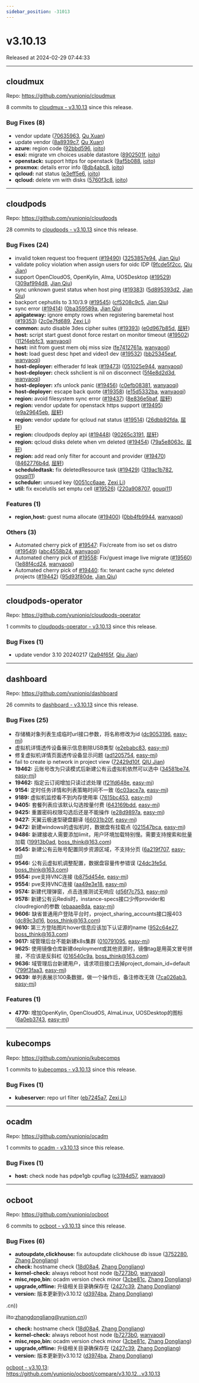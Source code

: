 ```yaml
---
sidebar_position: -31013
---
```


# v3.10.13

Released at 2024-02-29 07:44:33

-----

## cloudmux

Repo: https://github.com/yunionio/cloudmux

8 commits to [cloudmux - v3.10.13](https://github.com/yunionio/cloudmux/compare/v3.10.12...v3.10.13) since this release.

### Bug Fixes (8)
- vendor update ([70635963](https://github.com/yunionio/cloudmux/commit/706359634ef816848953d9bafd01468576ada52d), [Qu Xuan](mailto:qu_xuan@icloud.com))
- update vendor ([8a8939c7](https://github.com/yunionio/cloudmux/commit/8a8939c727f57bb516302c280d7a45ed0a58bb54), [Qu Xuan](mailto:qu_xuan@icloud.com))
- **azure:** region code ([92bbd596](https://github.com/yunionio/cloudmux/commit/92bbd59677bc12d8373433db091219a03abb6376), [ioito](mailto:qu_xuan@icloud.com))
- **esxi:** migrate vm choices usable datastore ([8902501f](https://github.com/yunionio/cloudmux/commit/8902501f4225e5558e49134d1bb127ae69fc665d), [ioito](mailto:qu_xuan@icloud.com))
- **openstack:** support https for openstack ([9af5b088](https://github.com/yunionio/cloudmux/commit/9af5b08838516e894613789d0ed53fd18ce66177), [ioito](mailto:qu_xuan@icloud.com))
- **proxmox:** details error info ([8db4abc8](https://github.com/yunionio/cloudmux/commit/8db4abc86562c644eed1044ece421cb4cc5835e3), [ioito](mailto:qu_xuan@icloud.com))
- **qcloud:** nat status ([e3eff5e6](https://github.com/yunionio/cloudmux/commit/e3eff5e6745375daf71a2733fc8979516ef1b440), [ioito](mailto:qu_xuan@icloud.com))
- **qcloud:** delete vm with disks ([5760f3c8](https://github.com/yunionio/cloudmux/commit/5760f3c8cf17d7560198ec4c7187cb84c2c5855b), [ioito](mailto:qu_xuan@icloud.com))

-----

## cloudpods

Repo: https://github.com/yunionio/cloudpods

28 commits to [cloudpods - v3.10.13](https://github.com/yunionio/cloudpods/compare/v3.10.12...v3.10.13) since this release.

### Bug Fixes (24)
- invalid token request too frequent ([#19490](https://github.com/yunionio/cloudpods/issues/19490)) ([3253857e94](https://github.com/yunionio/cloudpods/commit/3253857e944bb141df555ccdb717a7723b6f236b), [Jian Qiu](mailto:swordqiu@gmail.com))
- validate policy violation when assign users for oidc IDP ([9fcde5f2cc](https://github.com/yunionio/cloudpods/commit/9fcde5f2ccf4bfa1a6a6e57c884f4bc4d3366945), [Qiu Jian](mailto:qiujian@yunionyun.com))
- support OpenCloudOS, OpenKylin, Alma, UOSDesktop ([#19529](https://github.com/yunionio/cloudpods/issues/19529)) ([309af994d8](https://github.com/yunionio/cloudpods/commit/309af994d83a0addd806bde7c6d3f68bb63014d6), [Jian Qiu](mailto:swordqiu@gmail.com))
- sync unknown guest status when host ping ([#19383](https://github.com/yunionio/cloudpods/issues/19383)) ([5d895393d2](https://github.com/yunionio/cloudpods/commit/5d895393d2a78d88872ad07e3f4f95bb185198b5), [Jian Qiu](mailto:swordqiu@gmail.com))
- backport cephutils to 3.10/3.9 ([#19545](https://github.com/yunionio/cloudpods/issues/19545)) ([cf5208c9c5](https://github.com/yunionio/cloudpods/commit/cf5208c9c5851500a8271f3491a3d4e5ae89a50a), [Jian Qiu](mailto:swordqiu@gmail.com))
- sync error ([#19414](https://github.com/yunionio/cloudpods/issues/19414)) ([0ba359589a](https://github.com/yunionio/cloudpods/commit/0ba359589af2b943dc1f77f21c53196462e2dcde), [Jian Qiu](mailto:swordqiu@gmail.com))
- **apigateway:** ignore empty rows when registering baremetal host ([#19353](https://github.com/yunionio/cloudpods/issues/19353)) ([2c0e7fd689](https://github.com/yunionio/cloudpods/commit/2c0e7fd689a28856623ff0fbb01c593d7f284b2d), [Zexi Li](mailto:zexi.li@icloud.com))
- **common:** auto disable 3des cipher suites ([#19393](https://github.com/yunionio/cloudpods/issues/19393)) ([e0d967b85d](https://github.com/yunionio/cloudpods/commit/e0d967b85da6f48d95f6649732b5c85f859a25cc), [屈轩](mailto:qu_xuan@icloud.com))
- **host:** script start guest donot force restart on monitor timeout ([#19502](https://github.com/yunionio/cloudpods/issues/19502)) ([112f4ebfc3](https://github.com/yunionio/cloudpods/commit/112f4ebfc32101258d6c5715379e3559f17e378c), [wanyaoqi](mailto:18528551+wanyaoqi@users.noreply.github.com))
- **host:** init from guest mem obj miss size ([fe7412761a](https://github.com/yunionio/cloudpods/commit/fe7412761af7e056948ef457ffa9e57895f5b9f8), [wanyaoqi](mailto:wanyaoqi@yunion.cn))
- **host:** load guest desc hpet and video1 dev ([#19532](https://github.com/yunionio/cloudpods/issues/19532)) ([bb25345eaf](https://github.com/yunionio/cloudpods/commit/bb25345eaf5e8cd51b73696d158fb37525470a08), [wanyaoqi](mailto:18528551+wanyaoqi@users.noreply.github.com))
- **host-deployer:** elfherader fd leak ([#19473](https://github.com/yunionio/cloudpods/issues/19473)) ([051025e944](https://github.com/yunionio/cloudpods/commit/051025e9448e3f48c27c0178f8e97a8ede795a24), [wanyaoqi](mailto:18528551+wanyaoqi@users.noreply.github.com))
- **host-deployer:** check sshclient is nil on disconnect ([5f4e8d2d3d](https://github.com/yunionio/cloudpods/commit/5f4e8d2d3df865e46c1dd73cb0bae5e34333ef46), [wanyaoqi](mailto:wanyaoqi@yunion.cn))
- **host-deployer:** xfs unlock panic ([#19456](https://github.com/yunionio/cloudpods/issues/19456)) ([c0efb08381](https://github.com/yunionio/cloudpods/commit/c0efb0838103ee8edfb046fa0980ca9d0c2d0ab2), [wanyaoqi](mailto:18528551+wanyaoqi@users.noreply.github.com))
- **host-deployer:** escape back quote ([#19358](https://github.com/yunionio/cloudpods/issues/19358)) ([e15d5332ba](https://github.com/yunionio/cloudpods/commit/e15d5332baa925cdfbd81049bac0d2b4400b28b1), [wanyaoqi](mailto:18528551+wanyaoqi@users.noreply.github.com))
- **region:** avoid filesystem sync error ([#19437](https://github.com/yunionio/cloudpods/issues/19437)) ([8e836e5baf](https://github.com/yunionio/cloudpods/commit/8e836e5bafee5dd16fbd18b0df753a7a72273c22), [屈轩](mailto:qu_xuan@icloud.com))
- **region:** vendor update for openstack https support ([#19495](https://github.com/yunionio/cloudpods/issues/19495)) ([e9a29645eb](https://github.com/yunionio/cloudpods/commit/e9a29645eb1f544c16ed5f90553e311c092db8aa), [屈轩](mailto:qu_xuan@icloud.com))
- **region:** vendor update for qcloud nat status ([#19514](https://github.com/yunionio/cloudpods/issues/19514)) ([26dbb92fda](https://github.com/yunionio/cloudpods/commit/26dbb92fda95bb66418a8b9f6c446d55f3d9f47d), [屈轩](mailto:qu_xuan@icloud.com))
- **region:** cloudpods deploy api ([#19448](https://github.com/yunionio/cloudpods/issues/19448)) ([90265c3191](https://github.com/yunionio/cloudpods/commit/90265c3191e35417c798acb5e83d4fbc79c4b53e), [屈轩](mailto:qu_xuan@icloud.com))
- **region:** qcloud disks delete when vm deleted ([#19454](https://github.com/yunionio/cloudpods/issues/19454)) ([79a5e8063c](https://github.com/yunionio/cloudpods/commit/79a5e8063cea8d4a7bdd3d9695158873713bbe23), [屈轩](mailto:qu_xuan@icloud.com))
- **region:** add read only filter for account and provider ([#19470](https://github.com/yunionio/cloudpods/issues/19470)) ([8462776b4d](https://github.com/yunionio/cloudpods/commit/8462776b4d821a0b9539a6caf7e857e24125b653), [屈轩](mailto:qu_xuan@icloud.com))
- **scheduledtask:** fix deletedResource task ([#19429](https://github.com/yunionio/cloudpods/issues/19429)) ([319ac1b782](https://github.com/yunionio/cloudpods/commit/319ac1b782823ef60daa0ce07b1d4997179294ef), [gouqi11](mailto:66834753+gouqi11@users.noreply.github.com))
- **scheduler:** unsued key ([0051cc6aae](https://github.com/yunionio/cloudpods/commit/0051cc6aae4e611a307aef930f03d9e8eb79408d), [Zexi Li](mailto:zexi.li@icloud.com))
- **util:** fix excelutils set emptu cell ([#19526](https://github.com/yunionio/cloudpods/issues/19526)) ([220a908707](https://github.com/yunionio/cloudpods/commit/220a908707c521a58ee73a57a6584e9fbff88bef), [gouqi11](mailto:66834753+gouqi11@users.noreply.github.com))

### Features (1)
- **region,host:** guest numa allocate ([#19400](https://github.com/yunionio/cloudpods/issues/19400)) ([0bb4fb9944](https://github.com/yunionio/cloudpods/commit/0bb4fb99442c5d1a9477e6af629f5d83b4e0cf89), [wanyaoqi](mailto:18528551+wanyaoqi@users.noreply.github.com))

### Others (3)
- Automated cherry pick of [#19547](https://github.com/yunionio/cloudpods/issues/19547): Fix/create from iso set os distro ([#19549](https://github.com/yunionio/cloudpods/issues/19549)) ([abc4558b24](https://github.com/yunionio/cloudpods/commit/abc4558b2488acec4c406fed48e0d5b424910c0a), [wanyaoqi](mailto:18528551+wanyaoqi@users.noreply.github.com))
- Automated cherry pick of [#19558](https://github.com/yunionio/cloudpods/issues/19558): Fix/guest image live migrate ([#19560](https://github.com/yunionio/cloudpods/issues/19560)) ([1e88f4cd24](https://github.com/yunionio/cloudpods/commit/1e88f4cd248174994946de8b15e22671d3989209), [wanyaoqi](mailto:18528551+wanyaoqi@users.noreply.github.com))
- Automated cherry pick of [#19440](https://github.com/yunionio/cloudpods/issues/19440): fix: tenant cache sync deleted projects ([#19442](https://github.com/yunionio/cloudpods/issues/19442)) ([95d93f80de](https://github.com/yunionio/cloudpods/commit/95d93f80de8e648058c2b29fcce2142bcbc9b952), [Jian Qiu](mailto:swordqiu@gmail.com))

-----

## cloudpods-operator

Repo: https://github.com/yunionio/cloudpods-operator

1 commits to [cloudpods-operator - v3.10.13](https://github.com/yunionio/cloudpods-operator/compare/v3.10.12...v3.10.13) since this release.

### Bug Fixes (1)
- update vendor 3.10 20240217 ([2a94f65f](https://github.com/yunionio/cloudpods-operator/commit/2a94f65f56d10e88d050688fb8e3d75e1a63751b), [Qiu Jian](mailto:qiujian@yunionyun.com))

-----

## dashboard

Repo: https://github.com/yunionio/dashboard

26 commits to [dashboard - v3.10.13](https://github.com/yunionio/dashboard/compare/v3.10.12...v3.10.13) since this release.

### Bug Fixes (25)
- 存储桶对象列表生成临时url接口参数，将名称修改为id ([dc9053196](https://github.com/yunionio/dashboard/commit/dc90531964e2c6489518f1417b8414c670ce8962), [easy-mj](mailto:boss_think@163.com))
- 虚拟机详情透传设备展示信息剔除USB类型 ([e2ebabc83](https://github.com/yunionio/dashboard/commit/e2ebabc834551a93260b22997d9a4d0a2c806e25), [easy-mj](mailto:boss_think@163.com))
- 修复虚拟机详情页面透传设备显示问题 ([ad1205754](https://github.com/yunionio/dashboard/commit/ad1205754a316226a7972a94b20013760070e082), [easy-mj](mailto:boss_think@163.com))
- fail to create ip network in project view ([72429d10f](https://github.com/yunionio/dashboard/commit/72429d10fbfa3ac2fc8373f220d70e73d793571d), [QIU Jian](mailto:qiujian@yunionyun.com))
- **19462:** 云账号改为只读模式后新建公有云虚拟机依然可以选中 ([34581be74](https://github.com/yunionio/dashboard/commit/34581be74ddb36c0c19e290297c890b3d1191066), [easy-mj](mailto:boss_think@163.com))
- **19462:** 指定云订阅增加只读过滤处理 ([f21fd648e](https://github.com/yunionio/dashboard/commit/f21fd648e622021d403d2f588571108f195a16af), [easy-mj](mailto:boss_think@163.com))
- **9154:** 定时任务详情和列表策略时间不一致 ([6c03ace7a](https://github.com/yunionio/dashboard/commit/6c03ace7aa5208f7b36fe2df4da8910abfa821b5), [easy-mj](mailto:boss_think@163.com))
- **9189:** 虚拟机监控看不到内存使用率 ([7615bc453](https://github.com/yunionio/dashboard/commit/7615bc4539893fbb4d2bc769af92e55907795325), [easy-mj](mailto:boss_think@163.com))
- **9405:** 套餐列表应该默认勾选按量付费 ([643169bdd](https://github.com/yunionio/dashboard/commit/643169bddc64333c53d4f79f276b21e486e2d7dd), [easy-mj](mailto:boss_think@163.com))
- **9425:** 重置密码权限勾选后还是不能操作 ([e28d9897a](https://github.com/yunionio/dashboard/commit/e28d9897a16a2bea1ed0dfa98a026e1b17e2b51a), [easy-mj](mailto:boss_think@163.com))
- **9427:** 天翼云极速型硬盘翻译 ([66031b20f](https://github.com/yunionio/dashboard/commit/66031b20f44cc360e97591527681a1023b848d2f), [easy-mj](mailto:boss_think@163.com))
- **9472:** 新建windows的虚拟机时，数据盘有挂载点 ([021547bca](https://github.com/yunionio/dashboard/commit/021547bcadd74f980d609b0c634ee28b67f684e3), [easy-mj](mailto:boss_think@163.com))
- **9486:** 新建接收人需要添加limit，用户环境加载特别慢。需要支持搜索和批量加载 ([19913b0ad](https://github.com/yunionio/dashboard/commit/19913b0ad1fa17de19d6a180f3205387c82f7133), [boss_think@163.com](mailto:boss_think@163.com))
- **9545:** 新建公有云账号配置同步资源区域，不支持分页 ([6a219f707](https://github.com/yunionio/dashboard/commit/6a219f707c792510361531badfa3550e20dfe937), [easy-mj](mailto:boss_think@163.com))
- **9546:** 公有云虚拟机调整配置，数据盘容量传参错误 ([24dc3fe5d](https://github.com/yunionio/dashboard/commit/24dc3fe5d5645c96bd2827006f2fd8542aa6bd67), [boss_think@163.com](mailto:boss_think@163.com))
- **9554:** pve支持VNC连接 ([b875d454e](https://github.com/yunionio/dashboard/commit/b875d454e0bf49dc501e0fa2bde44ad0cb20140b), [easy-mj](mailto:boss_think@163.com))
- **9554:** pve支持VNC连接 ([aa49e3e18](https://github.com/yunionio/dashboard/commit/aa49e3e184974d4705bfc5f0d747c1a8b4a26c05), [easy-mj](mailto:boss_think@163.com))
- **9574:** 新建代理弹窗，点击连接测试无响应 ([d56f7c753](https://github.com/yunionio/dashboard/commit/d56f7c75347af69b3d9dd62e2987d5a3b4727c56), [easy-mj](mailto:boss_think@163.com))
- **9578:** 新建公有云Redis时，instance-specs接口少传provider和cloudregion的参数 ([ebaaae8da](https://github.com/yunionio/dashboard/commit/ebaaae8dad312c67a2aa397f671deeca5cf61c31), [easy-mj](mailto:boss_think@163.com))
- **9606:** 缺省普通用户登陆平台时，project_sharing_accounts接口报403 ([dc89c3d16](https://github.com/yunionio/dashboard/commit/dc89c3d16cb3ccd3fc83af281a3785f3f2dfe3eb), [boss_think@163.com](mailto:boss_think@163.com))
- **9610:** 第三方登陆图片hover信息应该加下认证源的name ([952c64e27](https://github.com/yunionio/dashboard/commit/952c64e2778367ab85510f16799448859bd8d3cb), [boss_think@163.com](mailto:boss_think@163.com))
- **9617:** 域管理后台不能新建k8s集群 ([010791095](https://github.com/yunionio/dashboard/commit/010791095d56be1f9c7351eb666afa9725200e66), [easy-mj](mailto:boss_think@163.com))
- **9625:** 使用镜像仓库新建deployment或其他资源时，镜像tag是用英文冒号拼接，不应该是反斜杠 ([016540c9a](https://github.com/yunionio/dashboard/commit/016540c9a7abd0d74c4f2e3ef946ba44633c4896), [boss_think@163.com](mailto:boss_think@163.com))
- **9636:** 域管理后台新建用户，请求项目接口去掉project_domain_id=default ([799f3faa3](https://github.com/yunionio/dashboard/commit/799f3faa39710d57af18471359a90cb384118e18), [easy-mj](mailto:boss_think@163.com))
- **9639:** 单列表展示100条数据，做一个操作后，备注修改无效 ([7ca026ab3](https://github.com/yunionio/dashboard/commit/7ca026ab32c50cb38342a2e046e62c88dd7d613b), [easy-mj](mailto:boss_think@163.com))

### Features (1)
- **4770:** 增加OpenKylin, OpenCloudOS, AlmaLinux, UOSDesktop的图标 ([6a0eb3743](https://github.com/yunionio/dashboard/commit/6a0eb37433abaed3797fffa40592f4a1d5bcf43c), [easy-mj](mailto:boss_think@163.com))

-----

## kubecomps

Repo: https://github.com/yunionio/kubecomps

1 commits to [kubecomps - v3.10.13](https://github.com/yunionio/kubecomps/compare/v3.10.12...v3.10.13) since this release.

### Bug Fixes (1)
- **kubeserver:** repo url filter ([eb7245a7](https://github.com/yunionio/kubecomps/commit/eb7245a7c3e216555790914b9d10fc6279d7017a), [Zexi Li](mailto:zexi.li@icloud.com))

-----

## ocadm

Repo: https://github.com/yunionio/ocadm

1 commits to [ocadm - v3.10.13](https://github.com/yunionio/ocadm/compare/v3.10.12...v3.10.13) since this release.

### Bug Fixes (1)
- **host:** check node has pdpe1gb cpuflag ([c3194d57](https://github.com/yunionio/ocadm/commit/c3194d57a77eae9922b45f267a65f1cd6a9d5d9c), [wanyaoqi](mailto:d3lx.yq@gmail.com))

-----

## ocboot

Repo: https://github.com/yunionio/ocboot

6 commits to [ocboot - v3.10.13](https://github.com/yunionio/ocboot/compare/v3.10.12...v3.10.13) since this release.

### Bug Fixes (6)
- **autoupdate,clickhouse:** fix autoupdate clickhouse db issue ([3752280](https://github.com/yunionio/ocboo/commit/37522803adca84ecbeb0788774741c5df4f3f743), [Zhang Dongliang](mailto:zhangdongliang@yunion.cn))
- **check:** hostname check ([18d08a4](https://github.com/yunionio/ocboo/commit/18d08a4017ee65c02c6a390a8e2fd86e05a2dc86), [Zhang Dongliang](mailto:zhangdongliang@yunion.cn))
- **kernel-check:** always reboot host node ([b7273b0](https://github.com/yunionio/ocboo/commit/b7273b05e0fc4f7b8348811548258b4d795217c0), [wanyaoqi](mailto:d3lx.yq@gmail.com))
- **misc,repo,bin:** ocadm version check minor ([3cbe81c](https://github.com/yunionio/ocboo/commit/3cbe81c452f3d484c6a41ba335ea0d2d1e54e818), [Zhang Dongliang](mailto:zhangdongliang@yunion.cn))
- **upgrade,offline:** 升级相关目录确保存在 ([2427c39](https://github.com/yunionio/ocboo/commit/2427c390fdbe71848ae54285b9d050e87eb0d4e6), [Zhang Dongliang](mailto:zhangdongliang@yunion.cn))
- **version:** 版本更新到v3.10.12 ([d3974ba](https://github.com/yunionio/ocboo/commit/d3974baa437c7ce78863aa8852445be01a30622b), [Zhang Dongliang](mailto:zhangdongliang@yunion.cn))

.cn))

ilto:zhangdongliang@yunion.cn))
- **check:** hostname check ([18d08a4](https://github.com/yunionio/ocboo/commit/18d08a4017ee65c02c6a390a8e2fd86e05a2dc86), [Zhang Dongliang](mailto:zhangdongliang@yunion.cn))
- **kernel-check:** always reboot host node ([b7273b0](https://github.com/yunionio/ocboo/commit/b7273b05e0fc4f7b8348811548258b4d795217c0), [wanyaoqi](mailto:d3lx.yq@gmail.com))
- **misc,repo,bin:** ocadm version check minor ([3cbe81c](https://github.com/yunionio/ocboo/commit/3cbe81c452f3d484c6a41ba335ea0d2d1e54e818), [Zhang Dongliang](mailto:zhangdongliang@yunion.cn))
- **upgrade,offline:** 升级相关目录确保存在 ([2427c39](https://github.com/yunionio/ocboo/commit/2427c390fdbe71848ae54285b9d050e87eb0d4e6), [Zhang Dongliang](mailto:zhangdongliang@yunion.cn))
- **version:** 版本更新到v3.10.12 ([d3974ba](https://github.com/yunionio/ocboo/commit/d3974baa437c7ce78863aa8852445be01a30622b), [Zhang Dongliang](mailto:zhangdongliang@yunion.cn))

[ocboot - v3.10.13]( https://github.com/yunionio/ocboot/compare/v3.10.12...v3.10.13): https://github.com/yunionio/ocboot/compare/v3.10.12...v3.10.13

